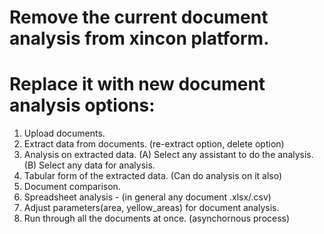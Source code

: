 # Remove the current document analysis from xincon platform.
# Replace it with new document analysis options:
1. Upload documents.
2. Extract data from documents. (re-extract option, delete option)
3. Analysis on extracted data.
(A) Select any assistant to do the analysis.
(B) Select any data for analysis.
4. Tabular form of the extracted data. (Can do analysis on it also)
5. Document comparison.
6. Spreadsheet analysis - (in general any document .xlsx/.csv)
7. Adjust parameters(area, yellow_areas) for document analysis.
8. Run through all the documents at once. (asynchornous process)